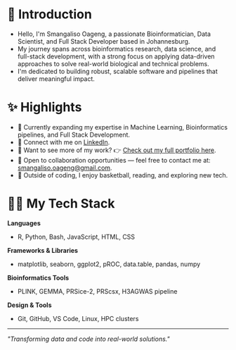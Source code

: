 # 👋 Introduction

* Hello, I'm Smangaliso Oageng, a passionate Bioinformatician, Data Scientist, and Full Stack Developer based in Johannesburg.  
* My journey spans across bioinformatics research, data science, and full-stack development, with a strong focus on applying data-driven approaches to solve real-world biological and technical problems.  
* I'm dedicated to building robust, scalable software and pipelines that deliver meaningful impact.

# ✨ Highlights

* 🌱 Currently expanding my expertise in Machine Learning, Bioinformatics pipelines, and Full Stack Development.  
* 💼 Connect with me on [LinkedIn](https://www.linkedin.com/in/smangaliso-oageng-09231b2aa/).
* 🔗 Want to see more of my work? 👉 [Check out my full portfolio here](https://beamish-biscotti-6dca9a.netlify.app/).
* 📩 Open to collaboration opportunities — feel free to contact me at: smangaliso.oageng@gmail.com.  
* 🏀 Outside of coding, I enjoy basketball, reading, and exploring new tech.

# 👨‍💻 My Tech Stack

**Languages**  
* R, Python, Bash, JavaScript, HTML, CSS  

**Frameworks & Libraries**  
* matplotlib, seaborn, ggplot2, pROC, data.table, pandas, numpy  

**Bioinformatics Tools**  
* PLINK, GEMMA, PRSice-2, PRScsx, H3AGWAS pipeline  

**Design & Tools**  
* Git, GitHub, VS Code, Linux, HPC clusters

---

*"Transforming data and code into real-world solutions."*
<!---
Smanga1974/Smanga1974 is a ✨ special ✨ repository because its `README.md` (this file) appears on your GitHub profile.
You can click the Preview link to take a look at your changes.
--->
